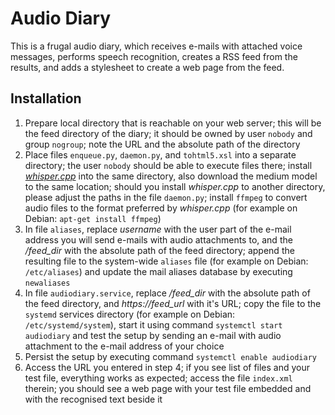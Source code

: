 # Audio Diary

This is a frugal audio diary, which receives e-mails with attached
voice messages, performs speech recognition, creates a RSS feed
from the results, and adds a stylesheet to create a web page
from the feed.

## Installation

1. Prepare local directory that is reachable on your web server; this will be the feed directory of the diary; it should be owned by user `nobody` and group `nogroup`; note the URL and the absolute path of the directory
2. Place files `enqueue.py`, `daemon.py`, and `tohtml5.xsl` into a separate directory; the user `nobody` should be able to execute files there; install [_whisper.cpp_](https://github.com/ggerganov/whisper.cpp) into the same directory, also download the medium model to the same location; should you install _whisper.cpp_ to another directory, please adjust the paths in the file `daemon.py`; install `ffmpeg` to convert audio files to the format preferred by _whisper.cpp_ (for example on Debian: `apt-get install ffmpeg`)
3. In file `aliases`, replace _username_ with the user part of the e-mail address you will send e-mails with audio attachments to, and the _/feed_dir_ with the absolute path of the feed directory; append the resulting file to the system-wide `aliases` file (for example on Debian: `/etc/aliases`) and update the mail aliases database by executing `newaliases`
4. In file `audiodiary.service`, replace _/feed_dir_ with the absolute path of the feed directory, and _https://feed_url_ with it's URL; copy the file to the `systemd` services directory (for example on Debian: `/etc/systemd/system`), start it using command `systemctl start audiodiary` and test the setup by sending an e-mail with audio attachment to the e-mail address of your choice
5. Persist the setup by executing command `systemctl enable audiodiary`
6. Access the URL you entered in step 4; if you see list of files and your test file, everything works as expected; access the file `index.xml` therein; you should see a web page with your test file embedded and with the recognised text beside it